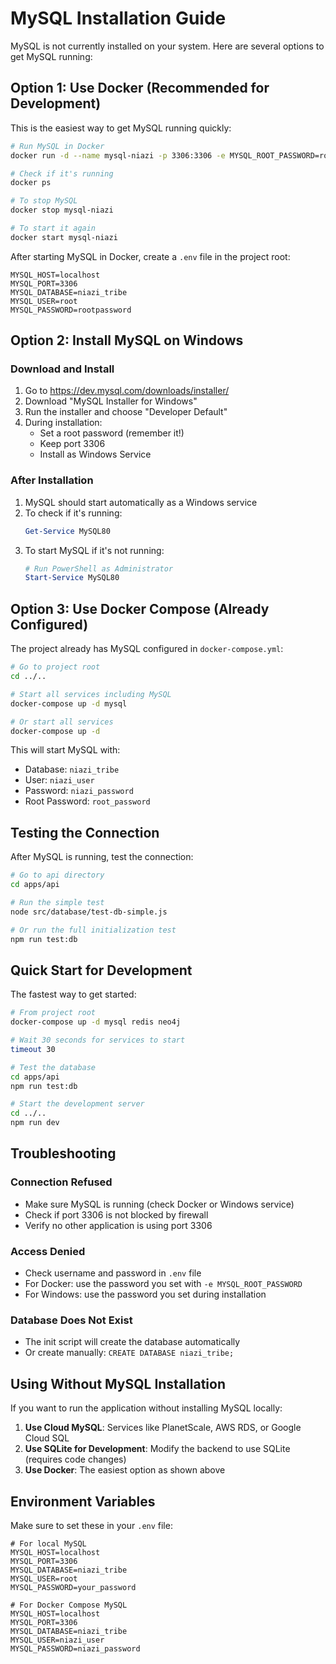 # MySQL Installation Guide

MySQL is not currently installed on your system. Here are several options to get MySQL running:

## Option 1: Use Docker (Recommended for Development)

This is the easiest way to get MySQL running quickly:

```bash
# Run MySQL in Docker
docker run -d --name mysql-niazi -p 3306:3306 -e MYSQL_ROOT_PASSWORD=rootpassword -e MYSQL_DATABASE=niazi_tribe mysql:8.0

# Check if it's running
docker ps

# To stop MySQL
docker stop mysql-niazi

# To start it again
docker start mysql-niazi
```

After starting MySQL in Docker, create a `.env` file in the project root:
```env
MYSQL_HOST=localhost
MYSQL_PORT=3306
MYSQL_DATABASE=niazi_tribe
MYSQL_USER=root
MYSQL_PASSWORD=rootpassword
```

## Option 2: Install MySQL on Windows

### Download and Install
1. Go to https://dev.mysql.com/downloads/installer/
2. Download "MySQL Installer for Windows"
3. Run the installer and choose "Developer Default"
4. During installation:
   - Set a root password (remember it!)
   - Keep port 3306
   - Install as Windows Service

### After Installation
1. MySQL should start automatically as a Windows service
2. To check if it's running:
   ```powershell
   Get-Service MySQL80
   ```
3. To start MySQL if it's not running:
   ```powershell
   # Run PowerShell as Administrator
   Start-Service MySQL80
   ```

## Option 3: Use Docker Compose (Already Configured)

The project already has MySQL configured in `docker-compose.yml`:

```bash
# Go to project root
cd ../..

# Start all services including MySQL
docker-compose up -d mysql

# Or start all services
docker-compose up -d
```

This will start MySQL with:
- Database: `niazi_tribe`
- User: `niazi_user`
- Password: `niazi_password`
- Root Password: `root_password`

## Testing the Connection

After MySQL is running, test the connection:

```bash
# Go to api directory
cd apps/api

# Run the simple test
node src/database/test-db-simple.js

# Or run the full initialization test
npm run test:db
```

## Quick Start for Development

The fastest way to get started:

```bash
# From project root
docker-compose up -d mysql redis neo4j

# Wait 30 seconds for services to start
timeout 30

# Test the database
cd apps/api
npm run test:db

# Start the development server
cd ../..
npm run dev
```

## Troubleshooting

### Connection Refused
- Make sure MySQL is running (check Docker or Windows service)
- Check if port 3306 is not blocked by firewall
- Verify no other application is using port 3306

### Access Denied
- Check username and password in `.env` file
- For Docker: use the password you set with `-e MYSQL_ROOT_PASSWORD`
- For Windows: use the password you set during installation

### Database Does Not Exist
- The init script will create the database automatically
- Or create manually: `CREATE DATABASE niazi_tribe;`

## Using Without MySQL Installation

If you want to run the application without installing MySQL locally:

1. **Use Cloud MySQL**: Services like PlanetScale, AWS RDS, or Google Cloud SQL
2. **Use SQLite for Development**: Modify the backend to use SQLite (requires code changes)
3. **Use Docker**: The easiest option as shown above

## Environment Variables

Make sure to set these in your `.env` file:

```env
# For local MySQL
MYSQL_HOST=localhost
MYSQL_PORT=3306
MYSQL_DATABASE=niazi_tribe
MYSQL_USER=root
MYSQL_PASSWORD=your_password

# For Docker Compose MySQL
MYSQL_HOST=localhost
MYSQL_PORT=3306
MYSQL_DATABASE=niazi_tribe
MYSQL_USER=niazi_user
MYSQL_PASSWORD=niazi_password
``` 